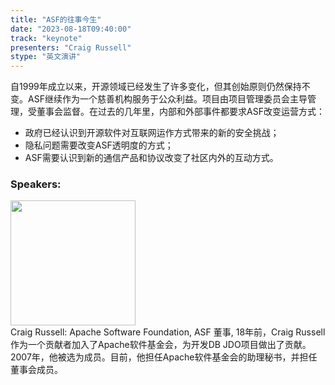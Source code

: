 ```yaml
---
title: "ASF的往事今生"
date: "2023-08-18T09:40:00" 
track: "keynote"
presenters: "Craig Russell"
stype: "英文演讲"
---
```

自1999年成立以来，开源领域已经发生了许多变化，但其创始原则仍然保持不变。ASF继续作为一个慈善机构服务于公众利益。项目由项目管理委员会主导管理，受董事会监督。在过去的几年里，内部和外部事件都要求ASF改变运营方式：

- 政府已经认识到开源软件对互联网运作方式带来的新的安全挑战；
- 隐私问题需要改变ASF透明度的方式；
- ASF需要认识到新的通信产品和协议改变了社区内外的互动方式。

 ### Speakers: 
 <img src="https://img.bagevent.com/resource/20230723/2219476901016.jpeg" width="200" /><br>Craig Russell: Apache Software Foundation, ASF 董事, 18年前，Craig Russell作为一个贡献者加入了Apache软件基金会，为开发DB JDO项目做出了贡献。2007年，他被选为成员。目前，他担任Apache软件基金会的助理秘书，并担任董事会成员。
 <br><br>
